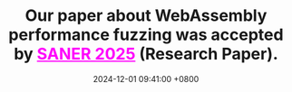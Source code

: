 ---
title: >-
    Our paper about <b>WebAssembly performance fuzzing</b> was accepted by <a href="https://conf.researchr.org/home/saner-2025" style="color: #ff00fc;">SANER 2025</a> (Research Paper).
date: 2024-12-01 09:41:00 +0800
---